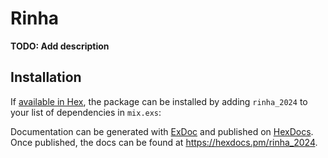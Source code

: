 # Rinha

**TODO: Add description**

## Installation

If [available in Hex](https://hex.pm/docs/publish), the package can be installed
by adding `rinha_2024` to your list of dependencies in `mix.exs`:

Documentation can be generated with [ExDoc](https://github.com/elixir-lang/ex_doc)
and published on [HexDocs](https://hexdocs.pm). Once published, the docs can
be found at <https://hexdocs.pm/rinha_2024>.

